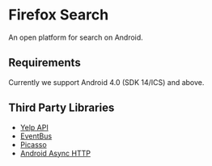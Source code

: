 # Firefox Search
An open platform for search on Android.

## Requirements
Currently we support Android 4.0 (SDK 14/ICS) and above.

## Third Party Libraries

* [Yelp API](https://github.com/Yelp/yelp-api)
* [EventBus](https://github.com/greenrobot/EventBus)
* [Picasso](https://github.com/square/picasso)
* [Android Async HTTP](https://github.com/loopj/android-async-http)